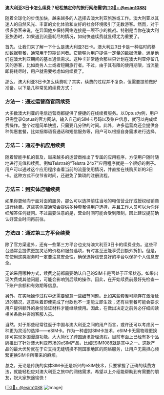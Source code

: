 **澳大利亚3日卡怎么续费？轻松搞定你的旅行网络需求[[TG💪+ @esim1088](https://t.me/s/esim1088)]**

随着全球化的步伐加快，越来越多的人选择去澳大利亚旅游或工作。澳大利亚以其迷人的自然风光、丰富的文化体验和友好的社会环境吸引了无数游客。然而，对于很多游客来说，在异国他乡保持网络连接是一项不小的挑战。特别是当你在澳大利亚旅游时，如果遇到流量耗尽的情况，如何快速续费就显得尤为重要了。

首先，让我们来了解一下什么是澳大利亚3日卡。澳大利亚3日卡是一种临时的移动数据套餐，通常用于短期访问者。它能够为用户提供一定量的数据流量，满足他们在澳大利亚期间的基本通信需求。这种卡非常适合那些只计划在澳大利亚停留几天的游客，比如商务人士或者短期旅行者。不过，由于其有限的使用期限，当流量即将耗尽时，用户就需要考虑如何续费了。

那么，澳大利亚3日卡怎么续费呢？其实，续费的过程并不复杂，但需要提前做好准备。以下是几种常见的续费方式：

### 方法一：通过运营商官网续费

大多数澳大利亚的电信运营商都提供了便捷的在线续费服务。以Optus为例，用户只需登录Optus的官方网站，输入自己的SIM卡号码以及账户信息，就可以完成续费操作。整个过程简单快捷，只需要几分钟的时间。此外，许多运营商还会提供各种优惠套餐，比如捆绑语音通话和短信服务等，用户可以根据自身需求进行选择。

### 方法二：通过手机应用续费

随着智能手机的普及，越来越多的运营商推出了专属的应用程序，方便用户随时随地进行充值和续费。例如Telstra的“Telstra 24x7”应用程序就是一个很好的例子。用户可以通过这个应用程序查看当前的流量使用情况，并直接在线购买新的3日卡。这种方式不仅节省时间，还避免了繁琐的注册流程。

### 方法三：到实体店铺续费

如果你更倾向于面对面的服务，那么可以选择前往当地的电信营业厅或授权经销商进行续费。这些实体店通常会提供多种套餐供用户选择，并且工作人员可以为你详细解答任何疑问。不过需要注意的是，营业时间可能会受到限制，因此建议提前确认好营业时间再前往。

### 方法四：通过第三方平台续费

除了官方渠道外，还有一些第三方平台也支持澳大利亚3日卡的续费业务。这些平台通常会提供更加灵活的价格和服务选项，有时甚至还能享受到额外折扣。但是，在使用这类服务时一定要注意安全性，确保选择信誉良好的平台以保护个人信息安全。

无论采用哪种方式，续费之前都需要确认自己的SIM卡是否处于正常状态。如果出现欠费或其他问题，可能会影响到后续的操作。因此，在开始续费前最好先检查一下账户余额和有效期等信息。

另外，在实际操作过程中还需要留意一些细节问题。比如某些套餐可能存在激活延迟的情况，这意味着即使完成了付款也不一定能立即生效；还有些套餐可能会要求用户提供额外的身份验证材料才能继续使用。因此，在做出决定之前务必仔细阅读相关条款并咨询客服人员。

当然，对于那些经常往返于中国与澳大利亚之间的用户而言，或许还可以考虑另一种更为灵活的选择——eSIM卡。作为一种虚拟SIM卡技术，eSIM卡无需物理更换即可实现多国漫游功能，大大简化了跨国通讯管理流程。目前市面上已经有多个品牌推出了针对澳大利亚市场的eSIM产品，比如ESIM1088就是其中之一。这款产品的最大优势就在于它支持无缝切换不同国家地区的网络服务，让用户无需担心频繁更换SIM卡所带来的麻烦。

总之，无论是传统的实体SIM卡还是新兴的eSIM技术，只要掌握了正确的续费方法，就能轻松应对澳大利亚之旅中的网络需求。希望以上介绍能帮助到有需要的朋友，祝大家旅途愉快！

[[TG💪+ @esim1088](https://t.me/s/esim1088) ![Image](https://i.postimg.cc/4NQfJmqS/Snipaste-2025-05-13-00-14-12.png)]